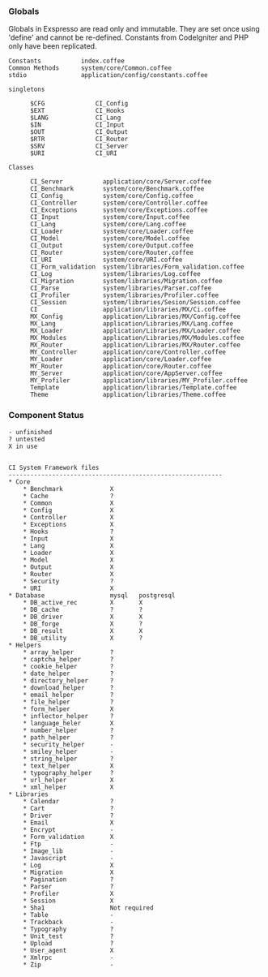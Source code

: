 ### Globals

Globals in Exspresso are read only and immutable.
They are set once using 'define' and cannot be re-defined.
Constants from CodeIgniter and PHP only have been replicated.

    Constants           index.coffee
    Common Methods      system/core/Common.coffee
    stdio               application/config/constants.coffee

    singletons

          $CFG              CI_Config
          $EXT              CI_Hooks
          $LANG             CI_Lang
          $IN               CI_Input
          $OUT              CI_Output
          $RTR              CI_Router
          $SRV              CI_Server
          $URI              CI_URI

    Classes

          CI_Server           application/core/Server.coffee
          CI_Benchmark        system/core/Benchmark.coffee
          CI_Config           system/core/Config.coffee
          CI_Controller       system/core/Controller.coffee
          CI_Exceptions       system/core/Exceptions.coffee
          CI_Input            system/core/Input.coffee
          CI_Lang             system/core/Lang.coffee
          CI_Loader           system/core/Loader.coffee
          CI_Model            system/core/Model.coffee
          CI_Output           system/core/Output.coffee
          CI_Router           system/core/Router.coffee
          CI_URI              system/core/URI.coffee
          CI_Form_validation  system/libraries/Form_validation.coffee
          CI_Log              system/libraries/Log.coffee
          CI_Migration        system/libraries/Migration.coffee
          CI_Parse            system/libraries/Parser.coffee
          CI_Profiler         system/libraries/Profiler.coffee
          CI_Session          system/libraries/Sesion/Session.coffee
          CI                  application/libraries/MX/Ci.coffee
          MX_Config           application/Libraries/MX/Config.coffee
          MX_Lang             application/Libraries/MX/Lang.coffee
          MX_Loader           application/Libraries/MX/Loader.coffee
          MX_Modules          application/Libraries/MX/Modules.coffee
          MX_Router           application/Libraries/MX/Router.coffee
          MY_Controller       application/core/Controller.coffee
          MY_Loader           application/core/Loader.coffee
          MY_Router           application/core/Router.coffee
          MY_Server           application/core/AppServer.coffee
          MY_Profiler         application/libraries/MY_Profiler.coffee
          Template            application/libraries/Template.coffee
          Theme               application/libraries/Theme.coffee


### Component Status

    - unfinished
    ? untested
    X in use


    CI System Framework files
    -----------------------------------------------------------
    * Core
        * Benchmark             X
        * Cache                 ?
        * Common                X
        * Config                X
        * Controller            X
        * Exceptions            X
        * Hooks                 ?
        * Input                 X
        * Lang                  X
        * Loader                X
        * Model                 X
        * Output                X
        * Router                X
        * Security              ?
        * URI                   X
    * Database                  mysql   postgresql
        * DB_active_rec         X       X
        * DB_cache              ?       ?
        * DB_driver             X       X
        * DB_forge              X       ?
        * DB_result             X       X
        * DB_utility            X       ?
    * Helpers
        * array_helper          ?
        * captcha_helper        ?
        * cookie_helper         ?
        * date_helper           ?
        * directory_helper      ?
        * download_helper       ?
        * email_helper          ?
        * file_helper           ?
        * form_helper           X
        * inflector_helper      ?
        * language_heler        X
        * number_helper         ?
        * path_helper           ?
        * security_helper       -
        * smiley_helper         -
        * string_helper         ?
        * text_helper           X
        * typography_helper     ?
        * url_helper            X
        * xml_helper            X
    * Libraries
        * Calendar              ?
        * Cart                  ?
        * Driver                ?
        * Email                 X
        * Encrypt               -
        * Form_validation       X
        * Ftp                   -
        * Image_lib             -
        * Javascript            -
        * Log                   X
        * Migration             X
        * Pagination            ?
        * Parser                ?
        * Profiler              X
        * Session               X
        * Sha1                  Not required
        * Table                 -
        * Trackback             -
        * Typography            ?
        * Unit_test             ?
        * Upload                ?
        * User_agent            X
        * Xmlrpc                -
        * Zip                   -


